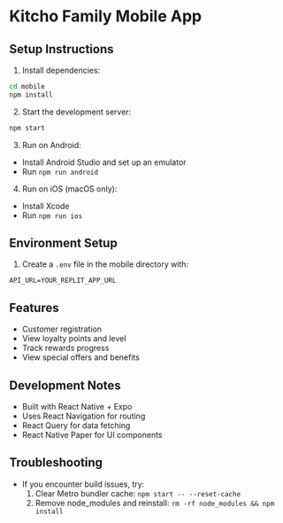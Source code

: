 # Kitcho Family Mobile App

## Setup Instructions

1. Install dependencies:
```bash
cd mobile
npm install
```

2. Start the development server:
```bash
npm start
```

3. Run on Android:
- Install Android Studio and set up an emulator
- Run `npm run android`

4. Run on iOS (macOS only):
- Install Xcode
- Run `npm run ios`

## Environment Setup

1. Create a `.env` file in the mobile directory with:
```
API_URL=YOUR_REPLIT_APP_URL
```

## Features
- Customer registration
- View loyalty points and level
- Track rewards progress
- View special offers and benefits

## Development Notes
- Built with React Native + Expo
- Uses React Navigation for routing
- React Query for data fetching
- React Native Paper for UI components

## Troubleshooting
- If you encounter build issues, try:
  1. Clear Metro bundler cache: `npm start -- --reset-cache`
  2. Remove node_modules and reinstall: `rm -rf node_modules && npm install`
